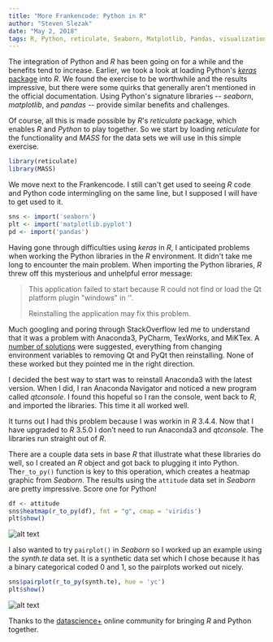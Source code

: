 ```yaml
---
title: "More Frankencode: Python in R"
author: "Steven Slezak"
date: "May 2, 2018"
tags: R, Python, reticulate, Seaborn, Matplotlib, Pandas, visualization
---
```


The integration of Python and *R* has been going on for a while and the benefits tend to increase. Earlier, we took a look at loading Python's [*keras* package](https://seslezak.github.io/Keras01/) into *R*. We found the exercise to be worthwhile and the results impressive, but there were some quirks that generally aren't mentioned in the official documentation. Using Python's signature libraries -- *seaborn*, *matplotlib*, and *pandas* -- provide similar benefits and challenges.

Of course, all this is made possible by *R*'s *reticulate* package, which enables *R* and *Python* to play together. So we start by loading *reticulate* for the functionality and *MASS* for the data sets we will use in this simple exercise.

```r
library(reticulate)
library(MASS)
```

We move next to the Frankencode. I still can't get used to seeing *R* code and Python code intermingling on the same line, but I supposed I will have to get used to it.

```r
sns <- import('seaborn')
plt <- import('matplotlib.pyplot')
pd <- import('pandas')
```
Having gone through difficulties using *keras* in *R*, I anticipated problems when working the Python libraries in the *R* environment. It didn't take me long to encounter the main problem. When importing the Python libraries, *R* threw off this mysterious and unhelpful error message:

>This application failed to start because R could not find or load the Qt platform plugin "windows"
>in ''.
>
>Reinstalling the application may fix this problem.

 Much googling and poring through StackOverflow led me to understand that it was a problem with Anaconda3, PyCharm, TexWorks, and MiKTex. A [number of solutions](https://stackoverflow.com/questions/41994485/error-could-not-find-or-load-the-qt-platform-plugin-windows-while-using-matplo) were suggested, everything from changing environment variables to removing Qt and PyQt then reinstalling. None of these worked but they pointed me in the right direction.

 I decided the best way to start was to reinstall Anaconda3 with the latest version. When I did, I ran Anaconda Navigator and noticed a new program called *qtconsole*. I found this hopeful so I ran the console, went back to *R*, and imported the libraries. This time it all worked well.

 It turns out I had this problem because I was workin in *R* 3.4.4. Now that I have upgraded to *R* 3.5.0 I don't need to run Anaconda3 and *qtconsole*. The libraries run straight out of *R*.

 There are a couple data sets in base *R* that illustrate what these libraries do well, so I created an *R* object and got back to plugging it into Python. The`r_to_py()` function is key to this operation, which creates a heatmap graphic from *Seaborn*. The results using the `attitude` data set in *Seaborn* are pretty impressive. Score one for Python!

 ```r
df <- attitude
sns$heatmap(r_to_py(df), fmt = "g", cmap = 'viridis')
plt$show()
 ```
![alt text](seslezak.github.io/images/2018-05-02-heatmap.png "Logo Title Text 1")

I also wanted to try `pairplot()` in *Seaborn* so I worked up an example using the *synth.te* data set. It is a synthetic data set which I chose because it has a binary categorical coded 0 and 1, so the pairplots worked out nicely.

```r
sns$pairplot(r_to_py(synth.te), hue = 'yc')
plt$show()
```

![alt text](seslezak.github.io/images/2018-05-02-pairplot.png "Logo Title Text 2")

Thanks to the [datascience+](https://datascienceplus.com/how-to-make-seaborn-pairplot-and-heatmap-in-r-write-python-in-r/) online community for bringing *R* and Python together.
